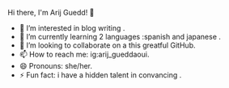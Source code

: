  Hi there, I'm Arij Guedd! 👋

- 👀 I’m interested in blog writing .
- 🌱 I’m currently learning 2 languages :spanish and japanese .
- 💞️ I’m looking to collaborate on a this greatful GitHub.
- 📫 How to reach me: ig:arij_gueddaoui.
- 😄 Pronouns: she/her.
- ⚡ Fun fact: i have a hidden talent in convancing .
